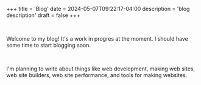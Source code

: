 +++
title = 'Blog'
date = 2024-05-07T09:22:17-04:00
description = 'blog description'
draft = false
+++

<br>

Welcome to my blog!  It's a work in progres at the moment.  I should have some time to start blogging soon.  

<br>

I'm planning to write about things like web development, making web sites, web site builders, web site performance, and tools for making websites.
